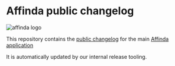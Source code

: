 # Affinda public changelog

![affinda logo](https://api.affinda.com/static/documentation/affinda_logo_light.png)

This repository contains the [public changelog](CHANGELOG.md) for the
main [Affinda application](https://app.affinda.com/auth/login)

It is automatically updated by our internal release tooling.
